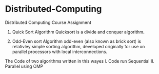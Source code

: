 # Distributed-Computing
Distributed Computing Course Assignment 



1. Quick Sort Algorithm
Quicksort is a divide and conquer algorithm. 

2. Odd-Even sort Algorithm
odd-even (also known as brick sort) is relativley simple sorting algorithm, developed originally for use on parallel processors with local interconnections.


The Code of two algorithms written in this wayes
    I.  Code run Sequential 
    II. Parallel using OMP